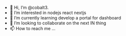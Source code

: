 - 👋 Hi, I’m @cobalt3. 
- 👀 I’m interested in nodejs react nextjs 
- 🌱 I’m currently learning develop a portal for dashboard
- 💞️ I’m looking to collaborate on the next IN thing
- 📫 How to reach me ...

<!---
cobalt3/cobalt3 is a ✨ special ✨ repository because its `README.md` (this file) appears on your GitHub profile.
You can click the Preview link to take a look at your changes.
--->
